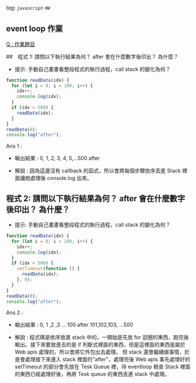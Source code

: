 ###### tag: `javascript` `HW`

## event loop 作業

[Q : 作業題目](https://github.com/azole/hello-node/blob/main/practice/quiz.md)

##　程式 1: 請問以下執行結果為何？ after 會在什麼數字後印出？ 為什麼？

- 提示: 手動自己畫畫看整段程式的執行過程，call stack 的變化為何？

```javascript
function readData(idx) {
  for (let i = 0; i < 100; i++) {
    idx++;
    console.log(idx);
  }
  if (idx < 500) {
    readData(idx);
  }
}
readData(0);
console.log("after");
```

Ans 1 :

- 輸出結果 : 0, 1, 2, 3, 4, 5,...500 after

- 解說 : 因為這邊沒有 callback 的函式，所以會將每個步驟依序丟進 Stack 裡面讓她處理後 console.log 出來。

## 程式 2: 請問以下執行結果為何？ after 會在什麼數字後印出？ 為什麼？

- 提示: 手動自己畫畫看整段程式的執行過程，call stack 的變化為何？

```javascript
function readData(idx) {
  for (let i = 0; i < 100; i++) {
    idx++;
    console.log(idx);
  }
  if (idx < 500) {
    setTimeout(function () {
      readData(idx);
    }, 0);
  }
}
readData(0);
console.log("after");
```

Ans 2 :

- 輸出結果 : 0, 1 ,2 ,3 ... 100 after 101,102,103, ...500

- 解說 : 程式碼是依序放進 stack 中的，一開始是先放 for 迴圈的東西，跑完後輸出。接下來要放進去的是 if 判斷式裡面的東西，但是這裡面的東西是屬於 Web apis 處理的，所以會將它外包出去處理。
  但 stack 還會繼續做事情，於是會處理接下來進入 stack 裡面的"after"，處理完後 Web apis 事先處理好的 setTimeout 的部分會先放在 Tesk Queue 裡，待 eventloop 檢查 Stack 裡面的東西已經處理好後，再將 Tesk queue 的東西丟進 stack 中處理。
